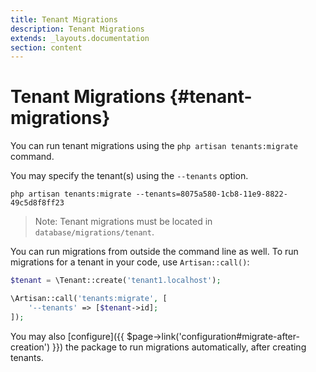 ```yaml
---
title: Tenant Migrations
description: Tenant Migrations
extends: _layouts.documentation
section: content
---
```


# Tenant Migrations {#tenant-migrations}

You can run tenant migrations using the `php artisan tenants:migrate` command.

You may specify the tenant(s) using the `--tenants` option.

```
php artisan tenants:migrate --tenants=8075a580-1cb8-11e9-8822-49c5d8f8ff23
```

> Note: Tenant migrations must be located in `database/migrations/tenant`.

You can run migrations from outside the command line as well. To run migrations for a tenant in your code, use `Artisan::call()`:

```php
$tenant = \Tenant::create('tenant1.localhost');

\Artisan::call('tenants:migrate', [
    '--tenants' => [$tenant->id];
]);
```

You may also [configure]({{ $page->link('configuration#migrate-after-creation') }}) the package to run migrations automatically, after creating tenants.
